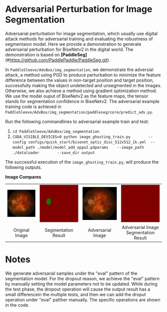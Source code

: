 # Adversarial Perturbation for Image Segmentation
Adversarial perturbation for image segmentation, which usually use digital attack methods for adversarial training and evaluating the robustness 
of segmentaion model. Here we provide a demonstration to generate adversarial 
perturbation for BiseNetv2 in the digital world. The demonstration is based on 
**[PaddleSeg]**(#https://github.com/PaddlePaddle/PaddleSeg.git). 



In `PaddleSleeve/AdvBox/img_segmentation`, we demonstrate the adversial 
attack, a method using PGD to produce perturbation to minimize the feature difference between
the values in non-target position and target position, successfully making the object undetected 
and unsegmented in the images.  Otherwise, we also achieve a method using gradient optimization method. 
We use the model ouput of BiseNetv2 as the feature maps, the tensor 
stands for segmentation confidence in BiseNetv2. The adversarial example training code is achieved in
`PaddleSleeve/AdvBox/img_segmentation/paddleseg/core/predict_adv.py`.

Run the following commandlines to adversarial example train and test:
  1. `cd PaddleSleeve/AdvBox/img_segmentation`
  2. `CUDA_VISIBLE_DEVICES=0 python image_ghosting_train.py        --config configs/quick_start/bisenet_optic_disc_512x512_1k.yml  --model_path ./model/model_add_oppo2.pdparams    --image_path ./dataloader        --save_dir output`

The successful execution of the `image_ghosting_train.py`, will produce the following outputs.

**Image Compares**

<table align="center">
<tr>
    <td align="center"><img src="./dataloader/P0024.jpeg" width=300></td>
    <td align="center"><img src="./output/pseudo_color_prediction/out_P0024.png" width=300></td>
    <td align="center"><img src="./output/adv_P0024.jpeg" width=300></td>
    <td align="center"><img src="./output/pseudo_color_prediction/outadv_P0024.png" width=300></td>
</tr>

<tr>
    <td align="center">Original Image</td>
    <td align="center">Segmentation Result</td>
    <td align="center">Adversarial Image</td>
    <td align="center">Adversarial Image Segmentation Result</td>
</tr>
</table>

# Notes
   We generate adversarial samples under the "eval" pattern of the segmentation model. For the dropout reason, we achieve the "eval" pattern by manually setting the model parameters not to be updated. While during the test phase, the dropout operation will cause the output result has a small differencein the multiple tests, and then we can add the droput operation under "eval" patther manually. The specific operations are shown in the code.
